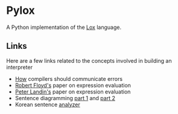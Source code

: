 # Pylox
A Python implementation of the [Lox][] language.

## Links
Here are a few links related to the concepts involved in building an 
interpreter
- [How][] compilers should communicate errors
- [Robert Floyd's][] paper on expression evaluation
- [Peter Landin's][] paper on expression evaluation
- Sentence diagramming [part 1][] and [part 2][]
- Korean sentence [analyzer][]

[How]: https://static.barik.net/barik/publications/fse2018/barik_fse18.pdf
[Lox]: https://github.com/munificent/craftinginterpreters
[Robert Floyd's]: https://dl.acm.org/doi/pdf/10.1145/321172.321179
[Peter Landin's]: https://academic.oup.com/comjnl/article/6/4/308/375725?login=false
[part 1]: https://www.youtube.com/watch?v=-GcnFxnXniY
[part 2]: https://www.youtube.com/watch?v=sFhpBItN8r4
[analyzer]: https://mirinae.io/#/